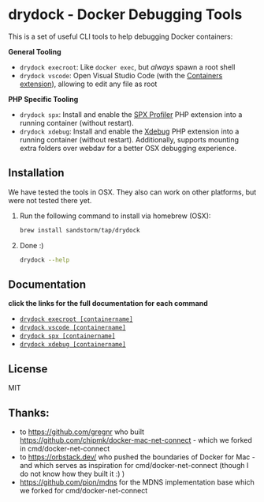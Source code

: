 # drydock - Docker Debugging Tools

This is a set of useful CLI tools to help debugging Docker containers:

**General Tooling**

- `drydock execroot`: Like `docker exec`, but *always* spawn a root shell
- `drydock vscode`: Open Visual Studio Code (with the [Containers extension](https://aka.ms/vscode-remote/download/containers)),
  allowing to edit any file as root

**PHP Specific Tooling**

- `drydock spx`: Install and enable the [SPX Profiler](https://github.com/NoiseByNorthwest/php-spx) PHP extension
  into a running container (without restart).
- `drydock xdebug`: Install and enable the [Xdebug](https://xdebug.org) PHP extension
  into a running container (without restart). Additionally, supports mounting extra folders over webdav for a better OSX
  debugging experience.

## Installation

We have tested the tools in OSX. They also can work on other platforms, but were not tested there yet.

1. Run the following command to install via homebrew (OSX):

   ```bash
   brew install sandstorm/tap/drydock
   ```

2. Done :)

   ```bash
   drydock --help  
   ```

## Documentation

**click the links for the full documentation for each command**

* [`drydock execroot [containername]`](https://sandstorm.github.io/drydock/#execroot)
* [`drydock vscode [containername]`](https://sandstorm.github.io/drydock/#vscode)
* [`drydock spx [containername]`](https://sandstorm.github.io/drydock/#spx)
* [`drydock xdebug [containername]`](https://sandstorm.github.io/drydock/#xdebug)


## License

MIT

## Thanks:

- to https://github.com/gregnr who built https://github.com/chipmk/docker-mac-net-connect - which we forked
  in cmd/docker-net-connect
- to https://orbstack.dev/ who pushed the boundaries of Docker for Mac - and which serves as inspiration
  for cmd/docker-net-connect (though I do not know how they built it :) )
- https://github.com/pion/mdns for the MDNS implementation base which we forked for cmd/docker-net-connect

